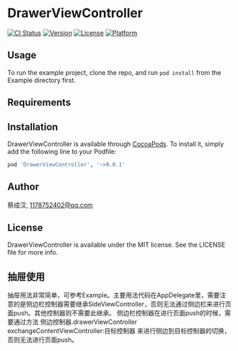 # DrawerViewController

[![CI Status](http://img.shields.io/travis/蔡成汉/DrawerViewController.svg?style=flat)](https://travis-ci.org/蔡成汉/DrawerViewController)
[![Version](https://img.shields.io/cocoapods/v/DrawerViewController.svg?style=flat)](http://cocoapods.org/pods/DrawerViewController)
[![License](https://img.shields.io/cocoapods/l/DrawerViewController.svg?style=flat)](http://cocoapods.org/pods/DrawerViewController)
[![Platform](https://img.shields.io/cocoapods/p/DrawerViewController.svg?style=flat)](http://cocoapods.org/pods/DrawerViewController)

## Usage

To run the example project, clone the repo, and run `pod install` from the Example directory first.

## Requirements

## Installation

DrawerViewController is available through [CocoaPods](http://cocoapods.org). To install
it, simply add the following line to your Podfile:

```ruby
pod 'DrawerViewController', '~>0.0.1'
```

## Author

蔡成汉, 1178752402@qq.com

## License

DrawerViewController is available under the MIT license. See the LICENSE file for more info.

## 抽屉使用

抽屉用法非常简单，可参考Example。主要用法代码在AppDelegate里，需要注意的是侧边栏控制器需要继承SideViewController，否则无法通过侧边栏来进行页面push。其他控制器则不需要此继承。
侧边栏控制器在进行页面push的时候，需要通过方法 侧边控制器.drawerViewController exchangeContentViewController:目标控制器 来进行侧边到目标控制器的切换，否则无法进行页面push。
